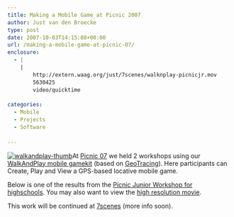 ```yaml
---
title: Making a Mobile Game at Picnic 2007
author: Just van den Broecke
type: post
date: 2007-10-03T14:15:08+00:00
url: /making-a-mobile-game-at-picnic-07/
enclosure:
  - |
    |
        http://extern.waag.org/just/7scenes/walknplay-picnicjr.mov
        5630425
        video/quicktime
        
categories:
  - Mobile
  - Projects
  - Software

---
```

[<img loading="lazy" class="alignleft wp-image-279 size-medium" src="uploads/2007/10/walkandplay-thumb-300x242.jpg" alt="walkandplay-thumb" width="300" height="242" srcset="https://justobjects.nl/wp-content/uploads/2007/10/walkandplay-thumb-300x242.jpg 300w, https://justobjects.nl/wp-content/uploads/2007/10/walkandplay-thumb-185x150.jpg 185w, https://justobjects.nl/wp-content/uploads/2007/10/walkandplay-thumb-150x121.jpg 150w, https://justobjects.nl/wp-content/uploads/2007/10/walkandplay-thumb.jpg 428w" sizes="(max-width: 300px) 100vw, 300px" />][1]At [Picnic 07][2] we held 2 workshops using our [WalkAndPlay mobile gamekit][3] (based on [GeoTracing][4]). Here participants can Create, Play and View a GPS-based locative mobile game.

Below is one of the results from the [Picnic Junior Workshop for highschools][5]. You may also want to view the [high resolution movie][6].



This work will be continued at [7scenes][7] (more info soon).

 [1]: uploads/2007/10/walkandplay-thumb.jpg
 [2]: http://www.picnicnetwork.org
 [3]: http://walkandplay.com
 [4]: http://www.geotracing.com
 [5]: http://www.picnicnetwork.org/article-7287-en.html
 [6]: http://extern.waag.org/just/7scenes/walknplay-picnicjr.mov
 [7]: http://7scenes.com